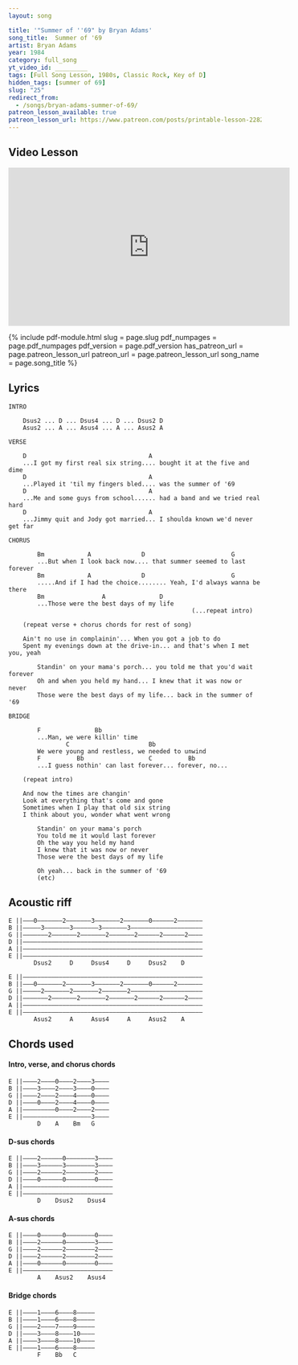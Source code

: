 ```yaml
---
layout: song

title: '"Summer of ''69" by Bryan Adams'
song_title:  Summer of '69
artist: Bryan Adams
year: 1984
category: full_song
yt_video_id: _________
tags: [Full Song Lesson, 1980s, Classic Rock, Key of D]
hidden_tags: [summer of 69]
slug: "25"
redirect_from:
  - /songs/bryan-adams-summer-of-69/
patreon_lesson_available: true
patreon_lesson_url: https://www.patreon.com/posts/printable-lesson-22821743
---
```


## Video Lesson

<iframe width="560" height="315" src="https://www.youtube.com/embed/lD1ioBlmSJE?showinfo=0" frameborder="0" allowfullscreen></iframe>



{% include pdf-module.html
     slug = page.slug
     pdf_numpages = page.pdf_numpages
     pdf_version = page.pdf_version
     has_patreon_url = page.patreon_lesson_url
     patreon_url = page.patreon_lesson_url
     song_name = page.song_title %}




## Lyrics

    INTRO

        Dsus2 ... D ... Dsus4 ... D ... Dsus2 D
        Asus2 ... A ... Asus4 ... A ... Asus2 A

    VERSE

        D                                  A
        ...I got my first real six string.... bought it at the five and dime
        D                                  A
        ...Played it 'til my fingers bled.... was the summer of '69
        D                                  A
        ...Me and some guys from school...... had a band and we tried real hard
        D                                  A
        ...Jimmy quit and Jody got married... I shoulda known we'd never get far

    CHORUS

            Bm            A              D                        G
            ...But when I look back now.... that summer seemed to last forever
            Bm            A              D                        G
            .....And if I had the choice........ Yeah, I'd always wanna be there
            Bm                A               D  
            ...Those were the best days of my life
                                                       (...repeat intro)

        (repeat verse + chorus chords for rest of song)

        Ain't no use in complainin'... When you got a job to do
        Spent my evenings down at the drive-in... and that's when I met you, yeah

            Standin' on your mama's porch... you told me that you'd wait forever
            Oh and when you held my hand... I knew that it was now or never
            Those were the best days of my life... back in the summer of '69

    BRIDGE

            F               Bb                  
            ...Man, we were killin' time
                    C                      Bb
            We were young and restless, we needed to unwind
            F          Bb                  C          Bb
            ...I guess nothin' can last forever... forever, no...

        (repeat intro)

        And now the times are changin'
        Look at everything that's come and gone
        Sometimes when I play that old six string
        I think about you, wonder what went wrong

            Standin' on your mama's porch
            You told me it would last forever
            Oh the way you held my hand
            I knew that it was now or never
            Those were the best days of my life

            Oh yeah... back in the summer of '69
            (etc)

## Acoustic riff

    E ||–––0–––––––2–––––––3–––––––2–––––––0––––––2–––––––
    B ||–––––3–––––––3–––––––3–––––––3––––––––––––––––––––
    G ||–––––––2–––––––2–––––––2–––––––2––––––2––––––2––––
    D ||––––––––––––––––––––––––––––––––––––––––––––––––––
    A ||––––––––––––––––––––––––––––––––––––––––––––––––––
    E ||––––––––––––––––––––––––––––––––––––––––––––––––––
           Dsus2     D     Dsus4     D     Dsus2    D

    E ||––––––––––––––––––––––––––––––––––––––––––––––––––
    B ||–––0–––––––2–––––––3–––––––2–––––––0––––––2–––––––
    G ||–––––2–––––––2–––––––2–––––––2––––––––––––––––––––
    D ||–––––––2–––––––2–––––––2–––––––2––––––2––––––2––––
    A ||––––––––––––––––––––––––––––––––––––––––––––––––––
    E ||––––––––––––––––––––––––––––––––––––––––––––––––––
           Asus2     A     Asus4     A     Asus2    A

## Chords used

#### Intro, verse, and chorus chords

    E ||––––2––––0––––2––––3––––
    B ||––––3––––2––––3––––0––––
    G ||––––2––––2––––4––––0––––
    D ||––––0––––2––––4––––0––––
    A ||–––––––––0––––2––––2––––
    E ||–––––––––––––––––––3––––
            D    A    Bm   G

#### D-sus chords

    E ||––––2––––––0––––––––3––––
    B ||––––3––––––3––––––––3––––
    G ||––––2––––––2––––––––2––––
    D ||––––0––––––0––––––––0––––
    A ||–––––––––––––––––––––––––
    E ||–––––––––––––––––––––––––
            D    Dsus2    Dsus4

#### A-sus chords

    E ||––––0––––––0––––––––0––––
    B ||––––2––––––0––––––––3––––
    G ||––––2––––––2––––––––2––––
    D ||––––2––––––2––––––––2––––
    A ||––––0––––––0––––––––0––––
    E ||–––––––––––––––––––––––––
            A    Asus2    Asus4

#### Bridge chords

    E ||––––1––––6––––8–––––
    B ||––––1––––6––––8–––––
    G ||––––2––––7––––9–––––
    D ||––––3––––8––––10––––
    A ||––––3––––8––––10––––
    E ||––––1––––6––––8–––––
            F    Bb   C    
